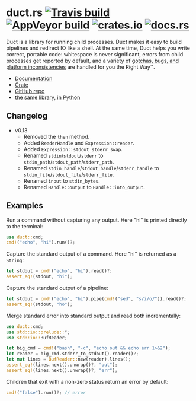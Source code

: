 # duct.rs [![Travis build](https://travis-ci.org/oconnor663/duct.rs.svg?branch=master)](https://travis-ci.org/oconnor663/duct.rs) [![AppVeyor build](https://ci.appveyor.com/api/projects/status/w3g0fplnx234bxji/branch/master?svg=true)](https://ci.appveyor.com/project/oconnor663/duct-rs/branch/master) [![crates.io](https://img.shields.io/crates/v/duct.svg)](https://crates.io/crates/duct) [![docs.rs](https://docs.rs/duct/badge.svg)](https://docs.rs/duct)

Duct is a library for running child processes. Duct makes it easy to build
pipelines and redirect IO like a shell. At the same time, Duct helps you
write correct, portable code: whitespace is never significant, errors from
child processes get reported by default, and a variety of [gotchas, bugs,
and platform
inconsistencies](https://github.com/oconnor663/duct.py/blob/master/gotchas.md)
are handled for you the Right Way™.

- [Documentation](https://docs.rs/duct)
- [Crate](https://crates.io/crates/duct)
- [GitHub repo](https://github.com/oconnor663/duct.rs)
- [the same library, in Python](https://github.com/oconnor663/duct.py)

Changelog
---------

- v0.13
  - Removed the `then` method.
  - Added `ReaderHandle` and `Expression::reader`.
  - Added `Expression::stdout_stderr_swap`.
  - Renamed `stdin`/`stdout`/`stderr` to
    `stdin_path`/`stdout_path`/`stderr_path`.
  - Renamed `stdin_handle`/`stdout_handle`/`stderr_handle` to
    `stdin_file`/`stdout_file`/`stderr_file`.
  - Renamed `input` to `stdin_bytes`.
  - Renamed `Handle::output` to `Handle::into_output`.

Examples
--------

Run a command without capturing any output. Here "hi" is printed directly
to the terminal:

```rust
use duct::cmd;
cmd!("echo", "hi").run()?;
```

Capture the standard output of a command. Here "hi" is returned as a
`String`:

```rust
let stdout = cmd!("echo", "hi").read()?;
assert_eq!(stdout, "hi");
```

Capture the standard output of a pipeline:

```rust
let stdout = cmd!("echo", "hi").pipe(cmd!("sed", "s/i/o/")).read()?;
assert_eq!(stdout, "ho");
```

Merge standard error into standard output and read both incrementally:

```rust
use duct::cmd;
use std::io::prelude::*;
use std::io::BufReader;

let big_cmd = cmd!("bash", "-c", "echo out && echo err 1>&2");
let reader = big_cmd.stderr_to_stdout().reader()?;
let mut lines = BufReader::new(reader).lines();
assert_eq!(lines.next().unwrap()?, "out");
assert_eq!(lines.next().unwrap()?, "err");
```

Children that exit with a non-zero status return an error by default:

```rust
cmd!("false").run()?; // error
```
